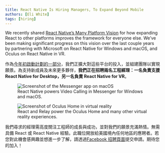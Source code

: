 ```yaml
---
title: React Native Is Hiring Managers, To Expand Beyond Mobile
authors: [Eli White]
tags: [hiring]
---
```


We recently shared [React Native’s Many Platform Vision](https://reactnative.dev/blog/2021/08/26/many-platform-vision) for how expanding React to other platforms improves the framework for everyone else. We’ve been making significant progress on this vision over the last couple years by partnering with Microsoft on React Native for Windows and macOS, and Oculus on React Native in VR.

作為[今年初啟動計劃的一部分](https://reactnative.dev/blog/2021/08/19/h2-2021)，我們正擴大對這些平台的投入，並組建團隊以實現願景。為支持新成員及未來更多夥伴，**我們正在招聘兩名工程經理：一名負責支援 React Native for Desktop，另一名負責 React Native for VR**。

<!--truncate-->

<figure>
  <img src="/blog/assets/many-platform-vision-messenger-desktop.png" alt="Screenshot of the Messenger app on macOS" />
  <figcaption>
    React Native powers Video Calling in Messenger for Windows and macOS.
  </figcaption>
</figure>

<figure>
  <img src="/blog/assets/many-platform-vision-oculus-home.png" alt="Screenshot of Oculus Home in virtual reality" />
  <figcaption>
    React and Relay power the Oculus Home and many other virtual reality experiences.
  </figcaption>
</figure>

我們尋求的經理需高度關注工程師的成長與成功，並對我們的願景充滿熱情。無需具備 React 或 React Native 經驗。此職位開放給美國境內任何地區的應聘者。若您對此機會感興趣並想進一步了解，請透過[Facebook 招聘頁面](https://www.facebook.com/careers/v2/jobs/438516437547870)提交申請。期待您的加入！